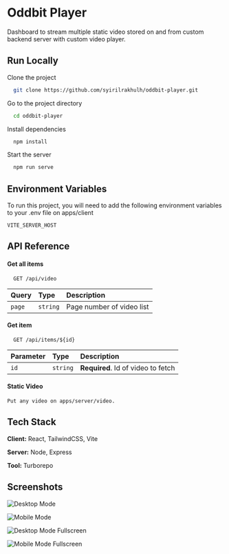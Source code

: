 # Oddbit Player

Dashboard to stream multiple static video stored on and from custom backend server with custom video player.

## Run Locally

Clone the project

```bash
  git clone https://github.com/syirilrakhulh/oddbit-player.git
```

Go to the project directory

```bash
  cd oddbit-player
```

Install dependencies

```bash
  npm install
```

Start the server

```bash
  npm run serve
```

## Environment Variables

To run this project, you will need to add the following environment variables to your .env file on apps/client

`VITE_SERVER_HOST`

## API Reference

#### Get all items

```
  GET /api/video
```

| Query  | Type     | Description               |
| :----- | :------- | :------------------------ |
| `page` | `string` | Page number of video list |

#### Get item

```
  GET /api/items/${id}
```

| Parameter | Type     | Description                        |
| :-------- | :------- | :--------------------------------- |
| `id`      | `string` | **Required**. Id of video to fetch |

#### Static Video

```
Put any video on apps/server/video.
```

## Tech Stack

**Client:** React, TailwindCSS, Vite

**Server:** Node, Express

**Tool:** Turborepo

## Screenshots

![Desktop Mode](https://drive.google.com/file/d/1EWNzBHFBzazMeeo36j53rB8ijLZqkrQ0/view?usp=sharing)

![Mobile Mode](https://drive.google.com/file/d/1EFPnXBa0nO56iyGBRldxM4cS6NLTR9fS/view?usp=sharing)

![Desktop Mode Fullscreen](https://drive.google.com/file/d/1fFKs96pUKL-0zqFt4l15yBeve9cXyjPg/view?usp=sharing)

![Mobile Mode Fullscreen](https://drive.google.com/file/d/1DBTG6gKO-5uUYsNnHVPlymauSKIBATUR/view?usp=sharing)

